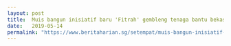 ```yaml
---
layout: post
title:  Muis bangun inisiatif baru 'Fitrah' gembleng tenaga bantu bekas pesalah
date:   2019-05-14
permalink: "https://www.beritaharian.sg/setempat/muis-bangun-inisiatif-baru-fitrah-gembleng-tenaga-bantu-bekas-pesalah"
---
```

